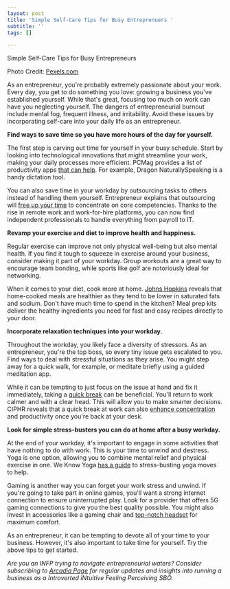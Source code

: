 ```yaml
---
layout: post
title: 'Simple Self-Care Tips for Busy Entreprenuers '
subtitle: ''
tags: []

---
```

Simple Self-Care Tips for Busy Entrepreneurs

Photo Credit: [Pexels.com](https://www.pexels.com/photo/focused-black-male-freelancer-using-laptop-in-street-cafe-3799115/)

As an entrepreneur, you're probably extremely passionate about your work. Every day, you get to do something you love: growing a business you've established yourself. While that's great, focusing too much on work can have you neglecting yourself. The dangers of entrepreneurial burnout include mental fog, frequent illness, and irritability. Avoid these issues by incorporating self-care into your daily life as an entrepreneur.

**Find ways to save time so you have more hours of the day for yourself.**

  
The first step is carving out time for yourself in your busy schedule. Start by looking into technological innovations that might streamline your work, making your daily processes more efficient. PCMag provides a list of productivity apps [that can help](https://www.pcmag.com/news/the-best-productivity-apps). For example, Dragon NaturallySpeaking is a handy dictation tool.

You can also save time in your workday by outsourcing tasks to others instead of handling them yourself. Entrepreneur explains that outsourcing will [free up your time](https://www.entrepreneur.com/article/204652) to concentrate on core competencies. Thanks to the rise in remote work and work-for-hire platforms, you can now find independent professionals to handle everything from payroll to IT.

**Revamp your exercise and diet to improve health and happiness.**

Regular exercise can improve not only physical well-being but also mental health. If you find it tough to squeeze in exercise around your business, consider making it part of your workday. Group workouts are a great way to encourage team bonding, while sports like golf are notoriously ideal for networking.

When it comes to your diet, cook more at home. [Johns Hopkins](https://clf.jhsph.edu/about-us/news/news-2014/study-suggests-home-cooking-main-ingredient-healthier-diet) reveals that home-cooked meals are healthier as they tend to be lower in saturated fats and sodium. Don't have much time to spend in the kitchen? Meal prep kits deliver the healthy ingredients you need for fast and easy recipes directly to your door.

  
**Incorporate relaxation techniques into your workday.**

Throughout the workday, you likely face a diversity of stressors. As an entrepreneur, you're the top boss, so every tiny issue gets escalated to you. Find ways to deal with stressful situations as they arise. You might step away for a quick walk, for example, or meditate briefly using a guided meditation app.

While it can be tempting to just focus on the issue at hand and fix it immediately, taking a [quick break](https://arcadiapage.com/2020-12-29-how-to-use-breaks-to-reduce-infp-stress/) can be beneficial. You'll return to work calmer and with a clear head. This will allow you to make smarter decisions. CIPHR reveals that a quick break at work can also [enhance concentration](https://www.ciphr.com/advice/taking-breaks/) and productivity once you're back at your desk.

**Look for simple stress-busters you can do at home after a busy workday.**

At the end of your workday, it's important to engage in some activities that have nothing to do with work. This is your time to unwind and destress. Yoga is one option, allowing you to combine mental relief and physical exercise in one. We Know Yoga [has a guide](https://weknowyoga.com/15-easy-ways-to-reduce-stress-and-achieve-more-serenity-at-home/) to stress-busting yoga moves to help.

Gaming is another way you can forget your work stress and unwind. If you're going to take part in online games, you'll want a strong internet connection to ensure uninterrupted play. Look for a provider that offers 5G gaming connections to give you the best quality possible. You might also invest in accessories like a gaming chair and [top-notch headset](https://www.verizon.com/products/bluetooth/) for maximum comfort.

As an entrepreneur, it can be tempting to devote all of your time to your business. However, it's also important to take time for yourself. Try the above tips to get started.

_Are you an INFP trying to navigate entrepreneurial waters? Consider subscribing to_ [_Arcadia Page_](https://arcadiapage.com/) _for regular updates and insights into running a business as a Introverted iNtuitive Feeling Perceiving SBO._